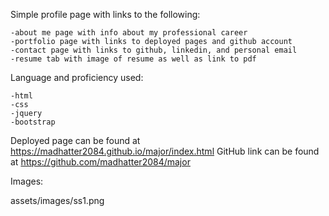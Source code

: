 Simple profile page with links to the following:

    -about me page with info about my professional career
    -portfolio page with links to deployed pages and github account
    -contact page with links to github, linkedin, and personal email
    -resume tab with image of resume as well as link to pdf

Language and proficiency used:

    -html
    -css
    -jquery
    -bootstrap

Deployed page can be found at https://madhatter2084.github.io/major/index.html
GitHub link can be found at https://github.com/madhatter2084/major

Images:

assets/images/ss1.png







